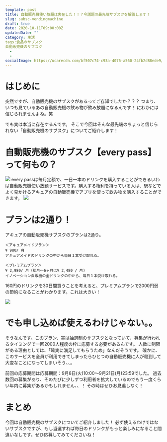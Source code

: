 ```yaml
---
template: post
title: 自動販売機使い放題は実在した！！？今話題の最先端サブスクを解説します！
slug: subsc-vendingmachine
draft: true
date: 2020-10-11T09:00:00Z
updatedDate: ""
category: 生活
tags:食品のサブスク
自動販売機のサブスク
  - 
  - 
socialImage: https://ucarecdn.com/bf507c74-c93a-4076-a560-24fb2d88ede9/CanvaLightedVendingMachinesonStreet.jpg
---
```


# はじめに
突然ですが、自動販売機のサブスクがあるってご存知でしたか？？？
つまり、いつも見ているあの自動販売機の飲み物が飲み放題になるんです！
にわかには信じられませんよね。笑

でも実は本当に存在するんです。
そこで今回はそんな最先端のちょっと信じられない「自動販売機のサブスク」についてご紹介します！



# 自動販売機のサブスク【every pass】って何もの？
![](https://ucarecdn.com/b4204ce7-e37f-4835-818b-d111e55b35fe/S__4218885.jpg)
every passは毎月定額で、一日一本のドリンクを購入することができるいわば自動販売機使い放題サービスです。購入する権利を持っている人は、駅などでよく見かけるアキュアの自動販売機でアプリを使って飲み物を購入することができます。
![](https://ucarecdn.com/7066e402-e582-43f5-84c7-d6671e710e7e/S__4218884.jpg)

# プランは2通り！
アキュアの自動販売機サブスクのプランは2通り。

```
＜アキュアメイドプラン＞
¥ 980/ 月
アキュアメイドのドリンクの中から毎日１本受け取れる。

＜プレミアムプラン＞
¥ 2,980/ 月（初月～6ヶ月は¥ 2,480 / 月)
イノベーション自販機の全ドリンクの中から、毎日１本受け取れる。
```

160円のドリンクを30日間買うことを考えると、プレミアムプランで2000円弱の節約になることがわかります。これは大きい！

![](https://ucarecdn.com/5db20982-a986-4922-960c-e1e3cbefa778/S__4218886.jpg)

# でも申し込めば使えるわけじゃない。。
そうなんです。このプラン、実は抽選制のサブスクとなっていて、募集が行われるタイミングで一回2000人程度の枠に応募する必要があるんです。
人数に制限がある理由としては、「確実に満足してもらうため」なんだそうです。
確かに、このサービスを全員が利用できてしまったらひとつの自動販売機に人が殺到して大変なことになってしまいそう、、。

前回の応募期間は応募期間：9月8日(火)10:00〜9月21日(月)23:59でした。
過去数回の募集があり、そのたびに少しずつ利用者を拡大しているのでもう一度くらい年内に募集があるかもしれません、、！
その時はぜひお見逃しなく！


# まとめ
今回は自動販売機のサブスクについてご紹介しました！
必ず使えるわけではないサブスクですが、もし当選すれば毎日のドリンクがもっと楽しみになること間違いなしです。ぜひ応募してみてくださいね！